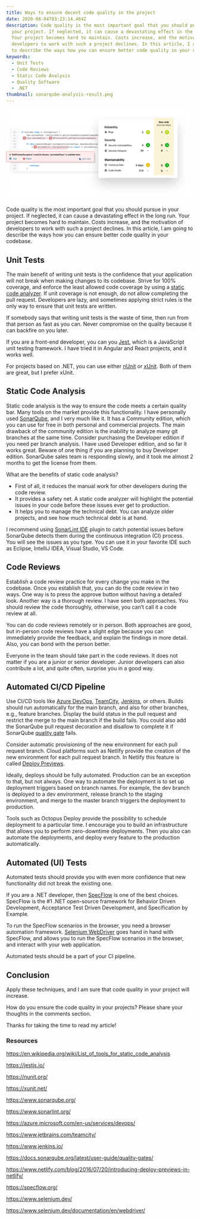 ```yaml
---
title: Ways to ensure decent code quality in the project
date: 2020-08-04T03:23:14.484Z
description: Code quality is the most important goal that you should pursue in
  your project. If neglected, it can cause a devastating effect in the long run.
  Your project becomes hard to maintain. Costs increase, and the motivation of
  developers to work with such a project declines. In this article, I am going
  to describe the ways how you can ensure better code quality in your codebase.
keywords:
  - Unit Tests
  - Code Reviews
  - Static Code Analysis
  - Quality Software
  - .NET
thumbnail: sonarqube-analysis-result.png
---
```


![SonarQube Quality Metrics(https://www.sonarqube.org/)](sonarqube-analysis-result.png)

Code quality is the most important goal that you should pursue in your project. If neglected, it can cause a devastating effect in the long run. Your project becomes hard to maintain. Costs increase, and the motivation of developers to work with such a project declines. In this article, I am going to describe the ways how you can ensure better code quality in your codebase.

## Unit Tests

The main benefit of writing unit tests is the confidence that your application will not break when making changes to its codebase. Strive for 100% coverage, and enforce the least allowed code coverage by using a [static code analyzer](https://en.wikipedia.org/wiki/List_of_tools_for_static_code_analysis). If unit coverage is not enough, do not allow completing the pull request. Developers are lazy, and sometimes applying strict rules is the only way to ensure that unit tests are written.

If somebody says that writing unit tests is the waste of time, then run from that person as fast as you can. Never compromise on the quality because it can backfire on you later.

If you are a front-end developer, you can you [Jest](https://jestjs.io/), which is a JavaScript unit testing framework. I have tried it in Angular and React projects, and it works well.

For projects based on .NET, you can use either [nUnit](https://nunit.org/) or [xUnit](https://xunit.net/). Both of them are great, but I prefer xUnit.

## Static Code Analysis

Static code analysis is the way to ensure the code meets a certain quality bar. Many tools on the market provide this functionality. I have personally used [SonarQube](https://www.sonarqube.org/), and I very much like it. It has a Community edition, which you can use for free in both personal and commercial projects. The main drawback of the community edition is the inability to analyze many git branches at the same time. Consider purchasing the Developer edition if you need per branch analysis. I have used Developer edition, and so far it works great. Beware of one thing if you are planning to buy Developer edition. SonarQube sales team is responding slowly, and it took me almost 2 months to get the license from them.

What are the benefits of static code analysis?

* First of all, it reduces the manual work for other developers during the code review.
* It provides a safety net. A static code analyzer will highlight the potential issues in your code before these issues ever get to production.
* It helps you to manage the technical debt. You can analyze older projects, and see how much technical debt is at hand.

I recommend using [SonarLint IDE](https://www.sonarlint.org/) plugin to catch potential issues before SonarQube detects them during the continuous integration (CI) process. You will see the issues as you type. You can use it in your favorite IDE such as Eclipse, IntelliJ IDEA, Visual Studio, VS Code.

## Code Reviews

Establish a code review practice for every change you make in the codebase. Once you establish that, you can do the code review in two ways. One way is to press the approve button without having a detailed look. Another way is a thorough review. I have seen both approaches. You should review the code thoroughly, otherwise, you can’t call it a code review at all.

You can do code reviews remotely or in person. Both approaches are good, but in-person code reviews have a slight edge because you can immediately provide the feedback, and explain the findings in more detail. Also, you can bond with the person better.

Everyone in the team should take part in the code reviews. It does not matter if you are a junior or senior developer. Junior developers can also contribute a lot, and quite often, surprise you in a good way.

## Automated CI/CD Pipeline

Use CI/CD tools like [Azure DevOps](https://azure.microsoft.com/en-us/services/devops/), [TeamCity](https://www.jetbrains.com/teamcity/), [Jenkins](https://www.jenkins.io/), or others. Builds should run automatically for the main branch, and also for other branches, e.g., feature branches. Display the build status in the pull request and restrict the merge to the main branch if the build fails. You could also add the SonarQube pull request decoration and disallow to complete it if SonarQube [quality gate](https://docs.sonarqube.org/latest/user-guide/quality-gates/) fails.

Consider automatic provisioning of the new environment for each pull request branch. Cloud platforms such as Netlify provide the creation of the new environment for each pull request branch. In Netlify this feature is called [Deploy Previews](https://www.netlify.com/blog/2016/07/20/introducing-deploy-previews-in-netlify/).

Ideally, deploys should be fully automated. Production can be an exception to that, but not always. One way to automate the deployment is to set up deployment triggers based on branch names. For example, the dev branch is deployed to a dev environment, release branch to the staging environment, and merge to the master branch triggers the deployment to production.

Tools such as Octopus Deploy provide the possibility to schedule deployment to a particular time. I encourage you to build an infrastructure that allows you to perform zero-downtime deployments. Then you also can automate the deployments, and deploy every feature to the production automatically.

## Automated (UI) Tests

Automated tests should provide you with even more confidence that new functionality did not break the existing one.

If you are a .NET developer, then [SpecFlow](https://specflow.org/) is one of the best choices. SpecFlow is the #1 .NET open-source framework for Behavior Driven Development, Acceptance Test Driven Development, and Specification by Example.

To run the SpecFlow scenarios in the browser, you need a browser automation framework. [Selenium WebDriver](https://www.selenium.dev/documentation/en/webdriver/) goes hand in hand with SpecFlow, and allows you to run the SpecFlow scenarios in the browser, and interact with your web application.

Automated tests should be a part of your CI pipeline.

## Conclusion

Apply these techniques, and I am sure that code quality in your project will increase.

How do you ensure the code quality in your projects? Please share your thoughts in the comments section.

Thanks for taking the time to read my article!

### Resources

<https://en.wikipedia.org/wiki/List_of_tools_for_static_code_analysis>

<https://jestjs.io/>

<https://nunit.org/>

<https://xunit.net/>

<https://www.sonarqube.org/>

<https://www.sonarlint.org/>

<https://azure.microsoft.com/en-us/services/devops/>

<https://www.jetbrains.com/teamcity/>

<https://www.jenkins.io/>

<https://docs.sonarqube.org/latest/user-guide/quality-gates/>

<https://www.netlify.com/blog/2016/07/20/introducing-deploy-previews-in-netlify/>

<https://specflow.org/>

<https://www.selenium.dev/>

<https://www.selenium.dev/documentation/en/webdriver/>
